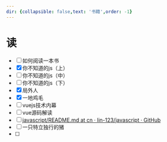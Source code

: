 ```yaml
---
dir: {collapsible: false,text: '书籍',order: -1}
---
```

# 读

- [ ] 如何阅读一本书
- [x] 你不知道的js（上）
- [ ] 你不知道的js（中）
- [ ] 你不知道的js（下）
- [x] 局外人
- [x] 一地鸡毛
- [ ] vuejs技术内幕
- [ ] vue源码解读
- [ ] [javascript/README.md at cn · lin-123/javascript · GitHub](https://github.com/lin-123/javascript/blob/cn/README.md)
- [ ] 一只特立独行的猪
- [ ] 
